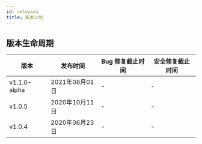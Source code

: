 ```yaml
---
id: releases
title: 版本计划
---
```


## 版本生命周期

|  版本   | 发布时间  | Bug 修复截止时间 | 安全修复截止时间 |
| ----  | ----  | ---- | --- |
| v1.1.0-alpha  | 2021年08月01日 | - | - |
| v1.0.5  | 2020年10月11日 | - | - |
| v1.0.4  | 2020年06月23日 | - | - |